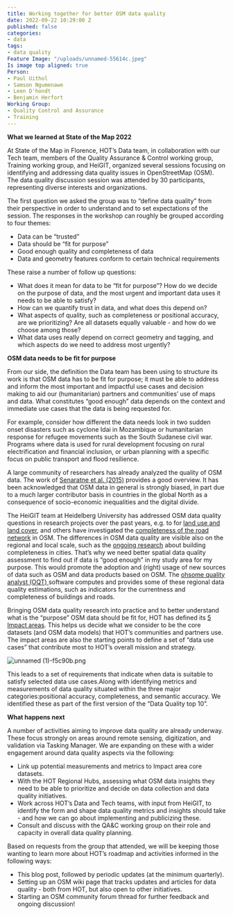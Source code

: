 ```yaml
---
title: Working together for better OSM data quality
date: 2022-09-22 10:29:00 Z
published: false
categories:
- data
tags:
- data quality
Feature Image: "/uploads/unnamed-55614c.jpeg"
Is image top aligned: true
Person:
- Paul Uithol
- Samson Ngumenawe
- Leen D'hondt
- Benjamin Herfort
Working Group:
- Quality Control and Assurance
- Training
---
```


**What we learned at State of the Map 2022**

At State of the Map in Florence, HOT’s Data team, in collaboration with our Tech team, members of the Quality Assurance & Control working group, Training working group, and HeiGIT, organized several sessions focusing on identifying and addressing data quality issues in OpenStreetMap (OSM). The data quality discussion session was attended by 30 participants, representing diverse interests and organizations. 

The first question we asked the group was to “define data quality” from their perspective in order to understand and to set expectations of the session. The responses in the workshop can roughly be grouped according to four themes:
* Data can be “trusted”
* Data should be “fit for purpose”
* Good enough quality and completeness of data
* Data and geometry features conform to certain technical requirements

These raise a number of follow up questions:
* What does it mean for data to be “fit for purpose”? How do we decide on the purpose of data, and the most urgent and important data uses it needs to be able to satisfy?
* How can we quantify trust in data, and what does this depend on?
* What aspects of quality, such as completeness or positional accuracy, are we prioritizing? Are all datasets equally valuable - and how do we choose among those?
* What data uses really depend on correct geometry and tagging, and which aspects do we need to address most urgently?

**OSM data needs to be fit for purpose**

From our side, the definition the Data team has been using to structure its work is that OSM data has to be fit for purpose; it must be able to address and inform the most important and  impactful use cases and decision making to aid our (humanitarian) partners and communities’ use of maps and data. What constitutes “good enough” data depends on the context and immediate use cases that the data is being requested for.

For example, consider how different the data needs look in two  sudden onset disasters such as cyclone Idai in Mozambique or humanitarian response for refugee movements such as the South Sudanese civil war. Programs where data is used for rural development focusing on rural electrification and financial inclusion, or urban planning with a specific focus on public transport and flood resilience.

A large community of researchers has already analyzed the quality of OSM data. The work of [Senaratne et al. (2015)](https://www.tandfonline.com/doi/abs/10.1080/13658816.2016.1189556) provides a  good overview. It has been acknowledged that OSM data in general is strongly biased, in part due to a much larger contributor basis in countries in the global North as a consequence of socio-economic inequalities and the digital divide. 

The HeiGIT team at Heidelberg University has addressed OSM data quality questions in research projects over the past years, e.g. to for [land use and land cover](https://www.geog.uni-heidelberg.de/gis/ideal_en.html), and others have investigated the [completeness of the road network](https://journals.plos.org/plosone/article?id=10.1371/journal.pone.0180698) in OSM. The differences in OSM data quality are visible also on the regional and local scale, such as the [ongoing research](https://www.researchsquare.com/article/rs-1913150/v1) about building completeness in cities. That’s why we need better spatial data quality assessment to find out if data is “good enough” in my study area for my purpose. This would promote the adoption and (right) usage of new sources of data such as OSM and data products based on OSM. The [ohsome quality analyst (OQT) ](https://github.com/GIScience/ohsome-quality-analyst)software computes and provides some of these regional data quality estimations, such as  indicators for the currentness and completeness of buildings and roads.

Bringing OSM data quality research into practice and to better understand what is the “purpose” OSM data should be fit for, HOT has defined its [5 Impact areas](https://www.hotosm.org/impact-areas/impact-areas/). This helps us decide what we consider to be the core datasets (and OSM data models) that HOT’s communities and partners use. The impact areas are also the starting points to define a set of “data use cases” that contribute most to HOT’s overall mission and strategy.

![unnamed (1)-f5c90b.png](/uploads/unnamed%20(1)-f5c90b.png)

This leads to a set of requirements that indicate when data is suitable to satisfy selected data use cases.Along with identifying metrics and measurements of data quality situated within the three major categories:positional accuracy, completeness, and semantic accuracy. We identified these as part of the first version of the “Data Quality top 10”.

**What happens next**

A number of activities aiming to improve data quality are already underway. These focus strongly on areas around remote sensing, digitization, and validation via Tasking Manager. We are  expanding on these with a wider engagement around data quality aspects via the following:
 
* Link up potential measurements and metrics to Impact area core datasets.
* With the HOT Regional Hubs, assessing what OSM data insights they need to be able to prioritize and decide on data collection and data quality initiatives.
* Work across HOT’s Data and Tech teams, with input from HeiGIT, to identify the form and shape data quality metrics and insights should take - and how we can go about implementing and publicizing these.
* Consult and discuss with the QA&C working group on their role and capacity in overall data quality planning.

Based on requests from the group that attended, we will be keeping those wanting to learn more about HOT’s roadmap and activities informed in the following ways:
* This blog post, followed by periodic updates (at the minimum quarterly).
* Setting up an OSM wiki page that tracks updates and articles for data quality - both from HOT, but also open to other initiatives.
* Starting an OSM community forum thread for further feedback and ongoing discussion!

